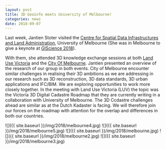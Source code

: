```yaml
---
layout: post
title: 3D Geoinfo meets University of Melbourne!
categories: news
date: 2018-09-07
---
```


Last week, Jantien Stoter visited the [Centre for Spatial Data Infrastructures and Land Administration]( http://www.csdila.unimelb.edu.au/news/), University of Melbourne (She was in Melbourne to give a keynote at [GIScience 2018](http://giscience2018.rmit.melbourne/prof-dr-jantien-stoter/)).

With them, she attended 3D knowledge exchange sessions at both [Land Use Victoria]( https://www.vic.gov.au/contactsandservices/directory/?ea0_lfz149_120.&organizationalUnit&3260c753-3b54-4be8-bc55-b085945dd479) and the [City Of Melbourne](https://www.melbourne.vic.gov.au/Pages/home.aspx).
Jantien presented an overview of the research of our group in both events.
City of Melbourne encounter similar challenges in realising their 3D ambitions as we are addressing in our research such as 3D reconstruction, 3D data standards, 3D urban applications and IFC/BIM. We are exploring opportunities to work more closely together.
In the meeting with Land Use Victoria (LUV) the topic was the Victoria 3D Digital Cadastre Roadmap that they are currently writing in a collaboration with University of Melbourne. The 3D Ccdastre challenges ahead are similar as at the Dutch Kadaster is facing. We will therefore join our forces on the roadmap with attention for the overlap and differences in both our countries. 

![]({{ site.baseurl }}/img/2018/melbourne4.jpg)
![]({{ site.baseurl }}/img/2018/melbourne5.jpg)
![]({{ site.baseurl }}/img/2018/melbourne.jpg)
![]({{ site.baseurl }}/img/2018/melbourne2.jpg)
![]({{ site.baseurl }}/img/2018/melbourne3.jpg)

